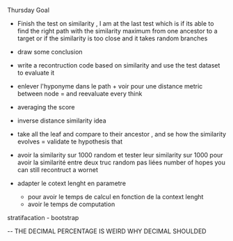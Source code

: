 Thursday Goal 
- Finish the test on similarity , I am at the last test which is if its able to find the right path with the similarity maximum from one ancestor to a target or if the similarity is too close and it takes random branches 
- draw some conclusion 
- write a recontruction code based on similarity  and use the test dataset to evaluate it 


- enlever l'hyponyme dans le path + voir pour une distance metric between node  = and reevaluate every think 
- averaging the score 
- inverse distance similarity idea 
- take all the leaf and compare to their ancestor , and se how the similarity evolves   = validate te hypothesis that 

- avoir la similarity sur 1000 random et tester leur similarity sur 1000 pour avoir la similarité entre deux truc random pas liées 
number of hopes you can still recontruct a wornet 

- adapter le cotext lenght en parametre 
	- pour avoir le temps de calcul en fonction de la context lenght
	- avoir le temps de computation 


stratifacation - bootstrap 

-- THE DECIMAL PERCENTAGE IS WEIRD WHY DECIMAL SHOULDED 